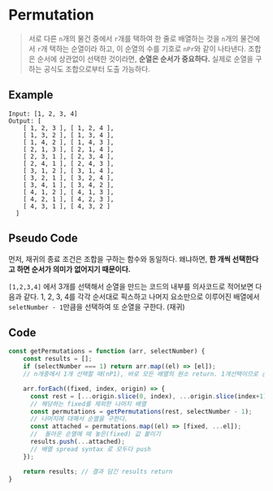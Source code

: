 # Permutation
> 서로 다른 `n`개의 물건 중에서 `r`개를 택하여 한 줄로 배열하는 것을 `n`개의 물건에서 `r`개 택하는 순열이라 하고, 이 순열의 수를 기호로 `nPr`와 같이 나타낸다. 조합은 순서에 상관없이 선택한 것이라면, **순열은 순서가 중요하다.** 실제로 순열을 구하는 공식도 조합으로부터 도출 가능하다.

## Example
```
Input: [1, 2, 3, 4] 
Output: [
    [ 1, 2, 3 ], [ 1, 2, 4 ],
    [ 1, 3, 2 ], [ 1, 3, 4 ],
    [ 1, 4, 2 ], [ 1, 4, 3 ],
    [ 2, 1, 3 ], [ 2, 1, 4 ],
    [ 2, 3, 1 ], [ 2, 3, 4 ],
    [ 2, 4, 1 ], [ 2, 4, 3 ],
    [ 3, 1, 2 ], [ 3, 1, 4 ],
    [ 3, 2, 1 ], [ 3, 2, 4 ],
    [ 3, 4, 1 ], [ 3, 4, 2 ],
    [ 4, 1, 2 ], [ 4, 1, 3 ],
    [ 4, 2, 1 ], [ 4, 2, 3 ],
    [ 4, 3, 1 ], [ 4, 3, 2 ] 
  ]
```
## Pseudo Code
먼저, 재귀의 종료 조건은 조합을 구하는 함수와 동일하다. 왜냐하면, **한 개씩 선택한다고 하면 순서가 의미가 없어지기 때문이다.**

`[1,2,3,4]` 에서 3개를 선택해서 순열을 만드는 코드의 내부를 의사코드로 적어보면 다음과 같다.
1, 2, 3, 4를 각각 순서대로 픽스하고 나머지 요소만으로 이루어진 배열에서 `seletNumber - 1`만큼을 선택하여 또 순열을 구한다. (재귀)

## Code
```javascript
const getPermutations = function (arr, selectNumber) {
    const results = [];
    if (selectNumber === 1) return arr.map((el) => [el]); 
    // n개중에서 1개 선택할 때(nP1), 바로 모든 배열의 원소 return. 1개선택이므로 순서가 의미없음.

    arr.forEach((fixed, index, origin) => {
      const rest = [...origin.slice(0, index), ...origin.slice(index+1)] 
      // 해당하는 fixed를 제외한 나머지 배열 
      const permutations = getPermutations(rest, selectNumber - 1); 
      // 나머지에 대해서 순열을 구한다.
      const attached = permutations.map((el) => [fixed, ...el]); 
      //  돌아온 순열에 떼 놓은(fixed) 값 붙이기
      results.push(...attached); 
      // 배열 spread syntax 로 모두다 push
    });

    return results; // 결과 담긴 results return
}
```
